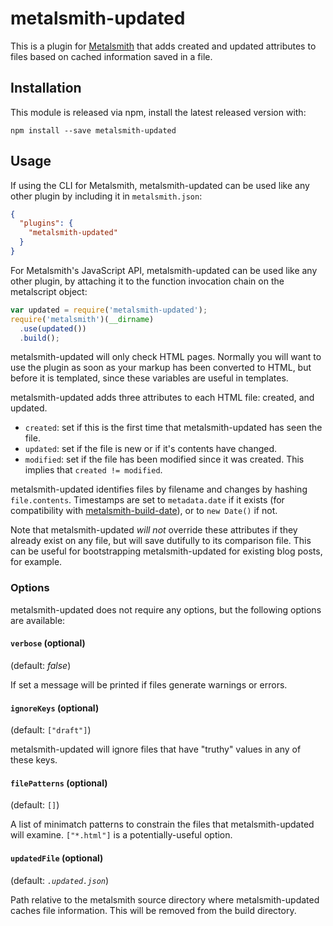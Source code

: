 # metalsmith-updated

This is a plugin for [Metalsmith](http://metalsmith.io) that adds created and
updated attributes to files based on cached information saved in a file.

## Installation

This module is released via npm, install the latest released version with:

```
npm install --save metalsmith-updated
```

##  Usage

If using the CLI for Metalsmith, metalsmith-updated can be used like any other plugin by including it in `metalsmith.json`:

```json
{
  "plugins": {
    "metalsmith-updated"
  }
}
```

For Metalsmith's JavaScript API, metalsmith-updated can be used like any other plugin, by attaching it to the function invocation chain on the metalscript object:

```js
var updated = require('metalsmith-updated');
require('metalsmith')(__dirname)
  .use(updated())
  .build();
```

metalsmith-updated will only check HTML pages. Normally you will want to use
the plugin as soon as your markup has been converted to HTML, but before it
is templated, since these variables are useful in templates.

metalsmith-updated adds three attributes to each HTML file: created, and
updated.

* `created`: set if this is the first time that metalsmith-updated has seen
  the file.
* `updated`: set if the file is new or if it's contents have changed.
* `modified`: set if the file has been modified since it was created. This
  implies that `created != modified`.

metalsmith-updated identifies files by filename and changes by hashing
`file.contents`. Timestamps are set to `metadata.date` if it exists (for
compatibility with
[metalsmith-build-date](https://www.npmjs.com/package/metalsmith-build-date)),
or to `new Date()` if not.

Note that metalsmith-updated *will not* override these attributes if they
already exist on any file, but will save dutifully to its comparison file.
This can be useful for bootstrapping metalsmith-updated for existing blog
posts, for example.

### Options

metalsmith-updated does not require any options, but the following options
are available:

#### `verbose` (optional)

(default: *false*)

If set a message will be printed if files generate warnings or errors.

#### `ignoreKeys` (optional)

(default: `["draft"]`)

metalsmith-updated will ignore files that have "truthy" values in any of
these keys.

#### `filePatterns` (optional)

(default: `[]`)

A list of minimatch patterns to constrain the files that metalsmith-updated
will examine. `["*.html"]` is a potentially-useful option.

#### `updatedFile` (optional)

(default: *`.updated.json`*)

Path relative to the metalsmith source directory where metalsmith-updated
caches file information. This will be removed from the build directory.
